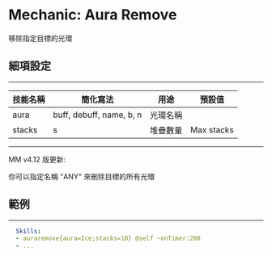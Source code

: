 Mechanic: Aura Remove
=====================

移除指定目標的光環

## 細項設定
----------

| 技能名稱 | 簡化寫法| 用途 | 預設值 |
|-----------|--------------------------|----------------------|---------------|
| aura  | buff, debuff, name, b, n | 光環名稱 |   |
| stacks| s| 堆疊數量 | Max stacks|

----------

MM v4.12 版更新:

你可以指定名稱 "ANY" 來刪除目標的所有光環

## 範例
--------
```yaml
  Skills:
  - auraremove{aura=Ice;stacks=10} @self ~onTimer:200
  - ...
```